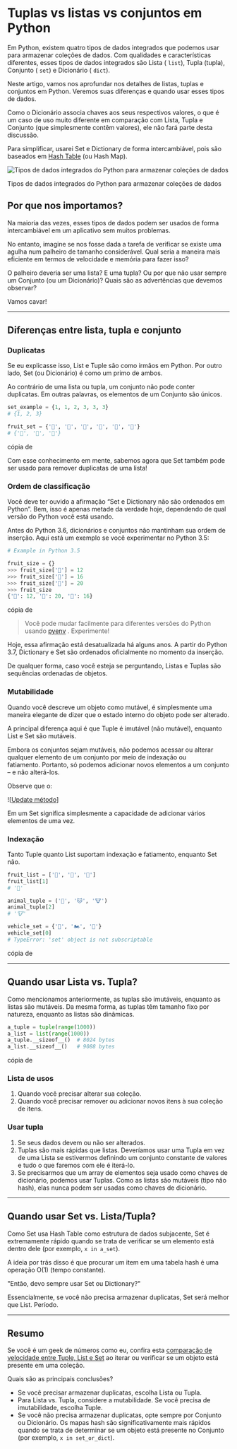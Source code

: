 # Tuplas vs listas vs conjuntos em Python

Em Python, existem quatro tipos de dados integrados que podemos usar para armazenar coleções de dados. Com qualidades e características diferentes, esses tipos de dados integrados são Lista ( `list`), Tupla (tupla), Conjunto ( `set`) e Dicionário ( `dict`).

Neste artigo, vamos nos aprofundar nos detalhes de listas, tuplas e conjuntos em Python. Veremos suas diferenças e quando usar esses tipos de dados.

Como o Dicionário associa chaves aos seus respectivos valores, o que é um caso de uso muito diferente em comparação com Lista, Tupla e Conjunto (que simplesmente contêm valores), ele não fará parte desta discussão.

Para simplificar, usarei Set e Dictionary de forma intercambiável, pois são baseados em [Hash Table](https://en.wikipedia.org/wiki/Hash_table) (ou Hash Map).

![Tipos de dados integrados do Python para armazenar coleções de dados](https://res.cloudinary.com/practicaldev/image/fetch/s--IvWvy0_d--/c_limit%2Cf_auto%2Cfl_progressive%2Cq_auto%2Cw_880/https://dev-to-uploads.s3.amazonaws.com/uploads/articles/m19r30nxlkz7mb11dtoi.png)

Tipos de dados integrados do Python para armazenar coleções de dados

## Por que nos importamos?

Na maioria das vezes, esses tipos de dados podem ser usados de forma intercambiável em um aplicativo sem muitos problemas.

No entanto, imagine se nos fosse dada a tarefa de verificar se existe uma agulha num palheiro de tamanho considerável. Qual seria a maneira mais eficiente em termos de velocidade e memória para fazer isso?

O palheiro deveria ser uma lista? E uma tupla? Ou por que não usar sempre um Conjunto (ou um Dicionário)? Quais são as advertências que devemos observar?

Vamos cavar!

---

## Diferenças entre lista, tupla e conjunto

### Duplicatas

Se eu explicasse isso, List e Tuple são como irmãos em Python. Por outro lado, Set (ou Dicionário) é como um primo de ambos.

Ao contrário de uma lista ou tupla, um conjunto não pode conter duplicatas. Em outras palavras, os elementos de um Conjunto são únicos.

```python
set_example = {1, 1, 2, 3, 3, 3}
# {1, 2, 3}

fruit_set = {'🍎', '🍓', '🍐', '🍎', '🍎', '🍓'}
# {'🍎', '🍐', '🍓'}
```

cópia de

Com esse conhecimento em mente, sabemos agora que Set também pode ser usado para remover duplicatas de uma lista!

### Ordem de classificação

Você deve ter ouvido a afirmação “Set e Dictionary não são ordenados em Python”. Bem, isso é apenas metade da verdade hoje, dependendo de qual versão do Python você está usando.

Antes do Python 3.6, dicionários e conjuntos não mantinham sua ordem de inserção. Aqui está um exemplo se você experimentar no Python 3.5:

```python
# Example in Python 3.5

fruit_size = {} 
>>> fruit_size['🍎'] = 12 
>>> fruit_size['🍐'] = 16 
>>> fruit_size['🍇'] = 20 
>>> fruit_size
{'🍎': 12, '🍇': 20, '🍐': 16}
```

cópia de

> Você pode mudar facilmente para diferentes versões do Python usando [pyenv](https://github.com/pyenv/pyenv) . Experimente!

Hoje, essa afirmação está desatualizada há alguns anos. A partir do Python 3.7, Dictionary e Set são ordenados oficialmente no momento da inserção.

De qualquer forma, caso você esteja se perguntando, Listas e Tuplas são sequências ordenadas de objetos.

### Mutabilidade

Quando você descreve um objeto como mutável, é simplesmente uma maneira elegante de dizer que o estado interno do objeto pode ser alterado.

A principal diferença aqui é que Tuple é imutável (não mutável), enquanto List e Set são mutáveis.

Embora os conjuntos sejam mutáveis, não podemos acessar ou alterar qualquer elemento de um conjunto por meio de indexação ou fatiamento. Portanto, só podemos adicionar novos elementos a um conjunto – e não alterá-los.

Observe que o:

![[Update método](https://www.programiz.com/python-programming/methods/set/update)]

Em um Set significa simplesmente a capacidade de adicionar vários elementos de uma vez.

### Indexação

Tanto Tuple quanto List suportam indexação e fatiamento, enquanto Set não.

```python
fruit_list = ['🍎', '🍓', '🍐']
fruit_list[1]
# '🍓'

animal_tuple = ('🐶', '🐱', '🐮')
animal_tuple[2]
# '🐮'

vehicle_set = {'🚐', '🏍', '🚗'}
vehicle_set[0]
# TypeError: 'set' object is not subscriptable
```

cópia de

---

## Quando usar Lista vs. Tupla?

Como mencionamos anteriormente, as tuplas são imutáveis, enquanto as listas são mutáveis. Da mesma forma, as tuplas têm tamanho fixo por natureza, enquanto as listas são dinâmicas.

```python
a_tuple = tuple(range(1000))
a_list = list(range(1000))
a_tuple.__sizeof__()  # 8024 bytes
a_list.__sizeof__()   # 9088 bytes
```

cópia de

### Lista de usos

1. Quando você precisar alterar sua coleção.
2. Quando você precisar remover ou adicionar novos itens à sua coleção de itens.

### Usar tupla

1. Se seus dados devem ou não ser alterados.
2. Tuplas são mais rápidas que listas. Deveríamos usar uma Tupla em vez de uma Lista se estivermos definindo um conjunto constante de valores e tudo o que faremos com ele é iterá-lo.
3. Se precisarmos que um array de elementos seja usado como chaves de dicionário, podemos usar Tuplas. Como as listas são mutáveis (tipo não hash), elas nunca podem ser usadas como chaves de dicionário.

---

## Quando usar Set vs. Lista/Tupla?

Como Set usa Hash Table como estrutura de dados subjacente, Set é extremamente rápido quando se trata de verificar se um elemento está dentro dele (por exemplo, `x in a_set`).

A ideia por trás disso é que procurar um item em uma tabela hash é uma operação O(1) (tempo constante).

"Então, devo sempre usar Set ou Dictionary?"

Essencialmente, se você não precisa armazenar duplicatas, Set será melhor que List. Período.

---

## Resumo

Se você é um geek de números como eu, confira esta [comparação de velocidade entre Tuple, List e Set](https://stackoverflow.com/questions/2831212/python-sets-vs-lists/17945009#17945009) ao iterar ou verificar se um objeto está presente em uma coleção.

Quais são as principais conclusões?

* Se você precisar armazenar duplicatas, escolha Lista ou Tupla.
* Para Lista vs. Tupla, considere a mutabilidade. Se você precisa de imutabilidade, escolha Tuple.
* Se você não precisa armazenar duplicatas, opte sempre por Conjunto ou Dicionário. Os mapas hash são significativamente mais rápidos quando se trata de determinar se um objeto está presente no Conjunto (por exemplo, `x in set_or_dict`).

